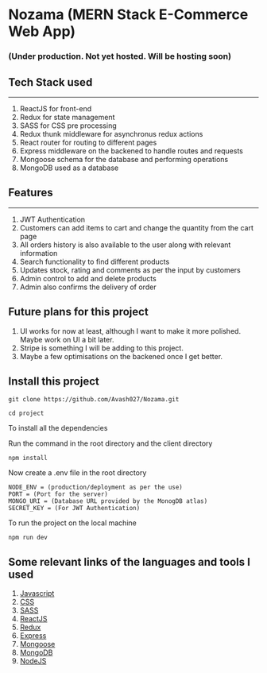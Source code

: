 # Nozama (MERN Stack E-Commerce Web App)

### (Under production. Not yet hosted. Will be hosting soon)

## Tech Stack used

<hr>

1. ReactJS for front-end
2. Redux for state management
3. SASS for CSS pre processing
4. Redux thunk middleware for asynchronus redux actions
5. React router for routing to different pages
6. Express middleware on the backened to handle routes and requests
7. Mongoose schema for the database and performing operations
8. MongoDB used as a database

## Features

<hr>

1. JWT Authentication
2. Customers can add items to cart and change the quantity from the cart page
3. All orders history is also available to the user along with relevant information
4. Search functionality to find different products
5. Updates stock, rating and comments as per the input by customers
6. Admin control to add and delete products
7. Admin also confirms the delivery of order

## Future plans for this project

1. UI works for now at least, although I want to make it more polished. Maybe work on UI a bit later.
2. Stripe is something I will be adding to this project.
3. Maybe a few optimisations on the backened once I get better.

## Install this project

```
git clone https://github.com/Avash027/Nozama.git
```

```
cd project
```

To install all the dependencies

Run the command in the root directory and the client directory

```
npm install
```

Now create a .env file in the root directory

```
NODE_ENV = (production/deployment as per the use)
PORT = (Port for the server)
MONGO_URI = (Database URL provided by the MonogDB atlas)
SECRET_KEY = (For JWT Authentication)
```

To run the project on the local machine

```
npm run dev
```

## Some relevant links of the languages and tools I used

1. [Javascript](https://developer.mozilla.org/en-US/docs/Web/JavaScript)
2. [CSS](https://developer.mozilla.org/en-US/docs/Web/CSS)
3. [SASS](https://sass-lang.com/documentation)
4. [ReactJS](https://reactjs.org/docs/getting-started.html)
5. [Redux](https://react-redux.js.org/)
6. [Express](https://expressjs.com/)
7. [Mongoose](https://mongoosejs.com/docs/)
8. [MongoDB](https://docs.mongodb.com/)
9. [NodeJS](https://nodejs.org/en/docs/)
